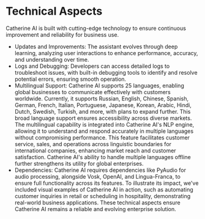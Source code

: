 # Technical Aspects

Catherine AI is built with cutting-edge technology to ensure continuous improvement and reliability for business use.

* Updates and Improvements: The assistant evolves through deep learning, analyzing user interactions to enhance performance, accuracy, and understanding over time.
* Logs and Debugging: Developers can access detailed logs to troubleshoot issues, with built-in debugging tools to identify and resolve potential errors, ensuring smooth operation.
* Multilingual Support: Catherine AI supports 25 languages, enabling global businesses to communicate effectively with customers worldwide. Currently, it supports Russian, English, Chinese, Spanish, German, French, Italian, Portuguese, Japanese, Korean, Arabic, Hindi, Dutch, Swedish, Turkish, and more, with plans to expand further. This broad language support ensures accessibility across diverse markets. The multilingual capability is integrated into Catherine AI's NLP engine, allowing it to understand and respond accurately in multiple languages without compromising performance. This feature facilitates customer service, sales, and operations across linguistic boundaries for international companies, enhancing market reach and customer satisfaction. Catherine AI's ability to handle multiple languages offline further strengthens its utility for global enterprises.
* Dependencies: Catherine AI requires dependencies like PyAudio for audio processing, alongside Vosk, OpenAI, and Lingua-Franca, to ensure full functionality across its features. To illustrate its impact, we've included visual examples of Catherine AI in action, such as automating customer inquiries in retail or scheduling in hospitality, demonstrating real-world business applications. These technical aspects ensure Catherine AI remains a reliable and evolving enterprise solution.

